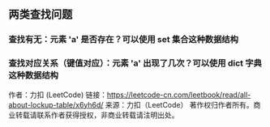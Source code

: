 ## 两类查找问题
### 查找有无：元素 'a' 是否存在？可以使用 set 集合这种数据结构
### 查找对应关系（键值对应）：元素 'a' 出现了几次？可以使用 dict 字典这种数据结构

作者：力扣 (LeetCode)
链接：https://leetcode-cn.com/leetbook/read/all-about-lockup-table/x6yh6d/
来源：力扣（LeetCode）
著作权归作者所有。商业转载请联系作者获得授权，非商业转载请注明出处。